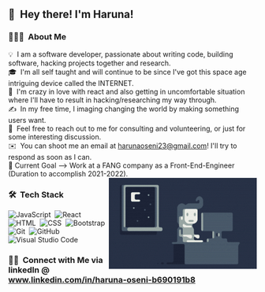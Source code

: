 

## 👋 &nbsp;Hey there! I'm Haruna!

### 👨🏻‍💻 &nbsp;About Me

💡 &nbsp;I am a software developer, passionate about writing code, building software, hacking projects together and research.\
🎓 &nbsp;I'm all self taught and will continue to be since I've got this space age intriguing device called the INTERNET.\
🌱 &nbsp;I'm crazy in love with react and also getting in uncomfortable situation where I'll have to result in hacking/researching my way through.\
✍️ &nbsp;In my free time, I imaging changing the world by making something users want.\
💬 &nbsp;Feel free to reach out to me for consulting and volunteering, or just for some interesting discussion.\
✉️ &nbsp;You can shoot me an email at harunaoseni23@gmail.com! I'll try to respond as soon as I can.\
📄 Current Goal --> Work at a FANG company as a Front-End-Engineer (Duration to accomplish 2021-2022).
<img alt="Night Coding" src="https://raw.githubusercontent.com/AVS1508/AVS1508/master/assets/Night-Coding.gif" align="right"/>

### 🛠 &nbsp;Tech Stack


![JavaScript](https://img.shields.io/badge/-JavaScript-333333?style=flat&logo=javascript)&nbsp;
![React](https://img.shields.io/badge/-React-333333?style=flat&logo=react)&nbsp;
![HTML](https://img.shields.io/badge/-HTML-333333?style=flat&logo=HTML5)&nbsp;
![CSS](https://img.shields.io/badge/-CSS-333333?style=flat&logo=CSS3&logoColor=1572B6)&nbsp;
![Bootstrap](https://img.shields.io/badge/-Bootstrap-333333?style=flat&logo=bootstrap&logoColor=563D7C)\
![Git](https://img.shields.io/badge/-Git-333333?style=flat&logo=git)&nbsp;
![GitHub](https://img.shields.io/badge/-GitHub-333333?style=flat&logo=github)&nbsp;
![Visual Studio Code](https://img.shields.io/badge/-Visual%20Studio%20Code-333333?style=flat&logo=visual-studio-code&logoColor=007ACC)&nbsp;

### 🤝🏻 &nbsp;Connect with Me via linkedIn @ www.linkedin.com/in/haruna-oseni-b690191b8
